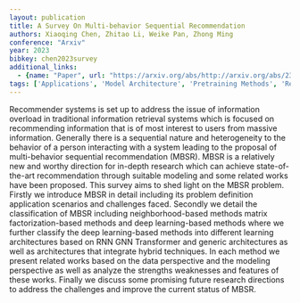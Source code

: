 ```yaml
---
layout: publication
title: A Survey On Multi-behavior Sequential Recommendation
authors: Xiaoqing Chen, Zhitao Li, Weike Pan, Zhong Ming
conference: "Arxiv"
year: 2023
bibkey: chen2023survey
additional_links:
  - {name: "Paper", url: "https://arxiv.org/abs/http://arxiv.org/abs/2308.15701v1"}
tags: ['Applications', 'Model Architecture', 'Pretraining Methods', 'Reinforcement Learning', 'Survey Paper', 'Transformer']
---
```

Recommender systems is set up to address the issue of information overload in traditional information retrieval systems which is focused on recommending information that is of most interest to users from massive information. Generally there is a sequential nature and heterogeneity to the behavior of a person interacting with a system leading to the proposal of multi-behavior sequential recommendation (MBSR). MBSR is a relatively new and worthy direction for in-depth research which can achieve state-of-the-art recommendation through suitable modeling and some related works have been proposed. This survey aims to shed light on the MBSR problem. Firstly we introduce MBSR in detail including its problem definition application scenarios and challenges faced. Secondly we detail the classification of MBSR including neighborhood-based methods matrix factorization-based methods and deep learning-based methods where we further classify the deep learning-based methods into different learning architectures based on RNN GNN Transformer and generic architectures as well as architectures that integrate hybrid techniques. In each method we present related works based on the data perspective and the modeling perspective as well as analyze the strengths weaknesses and features of these works. Finally we discuss some promising future research directions to address the challenges and improve the current status of MBSR.

